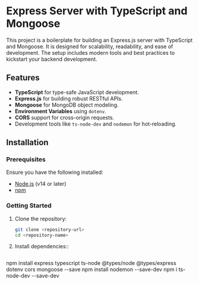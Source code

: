 # Express Server with TypeScript and Mongoose

This project is a boilerplate for building an Express.js server with TypeScript and Mongoose. It is designed for scalability, readability, and ease of development. The setup includes modern tools and best practices to kickstart your backend development.

## Features

- **TypeScript** for type-safe JavaScript development.
- **Express.js** for building robust RESTful APIs.
- **Mongoose** for MongoDB object modeling.
- **Environment Variables** using `dotenv`.
- **CORS** support for cross-origin requests.
- Development tools like `ts-node-dev` and `nodemon` for hot-reloading.

## Installation

### Prerequisites

Ensure you have the following installed:
- [Node.js](https://nodejs.org/) (v14 or later)
- [npm](https://www.npmjs.com/)

### Getting Started

1. Clone the repository:
   ```bash
   git clone <repository-url>
   cd <repository-name>

2. Install dependencies::
   ```bash
  npm install express typescript ts-node @types/node @types/express dotenv cors mongoose --save
  npm install nodemon --save-dev
  npm i ts-node-dev --save-dev
